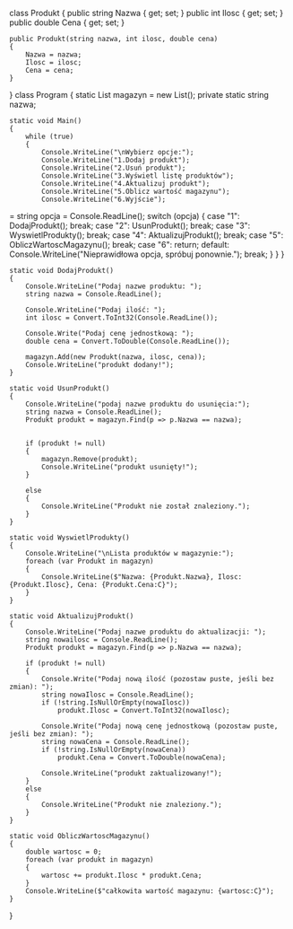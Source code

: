 class Produkt
{
    public string Nazwa { get; set; }
    public int Ilosc { get; set; }
    public double Cena { get; set; }


    public Produkt(string nazwa, int ilosc, double cena)
    {
        Nazwa = nazwa;
        Ilosc = ilosc;
        Cena = cena;
    }
}
class Program
{
    static List<Produkt> magazyn = new List<Produkt>();
    private static string nazwa;

    static void Main()
    {
        while (true)
        {
            Console.WriteLine("\nWybierz opcje:");
            Console.WriteLine("1.Dodaj produkt");
            Console.WriteLine("2.Usuń produkt");
            Console.WriteLine("3.Wyświetl listę produktów");
            Console.WriteLine("4.Aktualizuj produkt");
            Console.WriteLine("5.Oblicz wartość magazynu");
            Console.WriteLine("6.Wyjście");
=
            string opcja = Console.ReadLine();
            switch (opcja)
            {
                case "1":
                    DodajProdukt();
                    break;
                case "2":
                    UsunProdukt();
                    break;
                case "3":
                    WyswietlProdukty();
                    break;
                case "4":
                    AktualizujProdukt();
                    break;
                case "5":
                    ObliczWartoscMagazynu();
                    break;
                case "6":
                    return;
                default:
                    Console.WriteLine("Nieprawidłowa opcja, spróbuj ponownie.");
                    break;
            }
        }
    }

    
    static void DodajProdukt()
    {
        Console.WriteLine("Podaj nazwe produktu: ");
        string nazwa = Console.ReadLine();

        Console.WriteLine("Podaj ilość: ");
        int ilosc = Convert.ToInt32(Console.ReadLine());

        Console.Write("Podaj cenę jednostkową: ");
        double cena = Convert.ToDouble(Console.ReadLine());

        magazyn.Add(new Produkt(nazwa, ilosc, cena));
        Console.WriteLine("produkt dodany!");
    }

    static void UsunProdukt()
    {
        Console.WriteLine("podaj nazwe produktu do usunięcia:");
        string nazwa = Console.ReadLine();
        Produkt produkt = magazyn.Find(p => p.Nazwa == nazwa);


        if (produkt != null)
        {
            magazyn.Remove(produkt);
            Console.WriteLine("produkt usunięty!");
        }

        else
        {
            Console.WriteLine("Produkt nie został znaleziony.");
        }
    }

    static void WyswietlProdukty()
    {
        Console.WriteLine("\nLista produktów w magazynie:");
        foreach (var Produkt in magazyn)
        {
            Console.WriteLine($"Nazwa: {Produkt.Nazwa}, Ilosc: {Produkt.Ilosc}, Cena: {Produkt.Cena:C}");
        }
    }

    static void AktualizujProdukt()
    {
        Console.WriteLine("Podaj nazwe produktu do aktualizacji: ");
        string nowailosc = Console.ReadLine();
        Produkt produkt = magazyn.Find(p => p.Nazwa == nazwa);

        if (produkt != null)
        {
            Console.Write("Podaj nową ilość (pozostaw puste, jeśli bez zmian): ");
            string nowaIlosc = Console.ReadLine();
            if (!string.IsNullOrEmpty(nowaIlosc))
                produkt.Ilosc = Convert.ToInt32(nowaIlosc);

            Console.Write("Podaj nową cenę jednostkową (pozostaw puste, jeśli bez zmian): ");
            string nowaCena = Console.ReadLine();
            if (!string.IsNullOrEmpty(nowaCena))
                produkt.Cena = Convert.ToDouble(nowaCena);

            Console.WriteLine("produkt zaktualizowany!");
        }
        else
        {
            Console.WriteLine("Produkt nie znaleziony.");
        }
    }

    static void ObliczWartoscMagazynu()
    {
        double wartosc = 0;
        foreach (var produkt in magazyn)
        {
            wartosc += produkt.Ilosc * produkt.Cena;
        }
        Console.WriteLine($"całkowita wartość magazynu: {wartosc:C}");
    }
}




